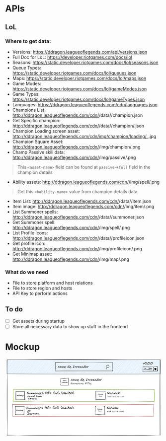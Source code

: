 # APIs

## LoL
### Where to get data:
- Versions: https://ddragon.leagueoflegends.com/api/versions.json
- Full Doc for LoL: https://developer.riotgames.com/docs/lol
- Seasons: https://static.developer.riotgames.com/docs/lol/seasons.json
- Queue Types: https://static.developer.riotgames.com/docs/lol/queues.json
- Maps: https://static.developer.riotgames.com/docs/lol/maps.json
- Game Modes: https://static.developer.riotgames.com/docs/lol/gameModes.json
- Game Types: https://static.developer.riotgames.com/docs/lol/gameTypes.json
- Languages: https://ddragon.leagueoflegends.com/cdn/languages.json
- Champions List: http://ddragon.leagueoflegends.com/cdn/<version>/data/<language>/champion.json
- Get Specific champion: http://ddragon.leagueoflegends.com/cdn/<version>/data/<language>/champion/<champion-id>.json
- Champion Loading screen asset: http://ddragon.leagueoflegends.com/cdn/img/champion/loading/<champion-id>_<skin-number>.jpg
- Champion Square Asset: http://ddragon.leagueoflegends.com/cdn/<version>/img/champion/<champion-id>.png
- Champ Passive skill data: http://ddragon.leagueoflegends.com/cdn/<version>/img/passive/<asset-name>.png
> This `<asset-name>` field can be found at `passive`->`full` field in the champion details
- Ability assets: http://ddragon.leagueoflegends.com/cdn/<version>/img/spell/<hability-name>.png
> Get this `<hability-name>` value from champion details data
- Item List: http://ddragon.leagueoflegends.com/cdn/<version>/data/<language>/item.json
- Item image: http://ddragon.leagueoflegends.com/cdn/<version>/img/item/<item-id>.png
- List Summoner spells: http://ddragon.leagueoflegends.com/cdn/<version>/data/<language>/summoner.json
- Get Summoner spell: http://ddragon.leagueoflegends.com/cdn/<version>/img/spell/<spell-id>.png
- List Profile Icons: http://ddragon.leagueoflegends.com/cdn/<version>/data/<language>/profileicon.json
- Get profile icon: http://ddragon.leagueoflegends.com/cdn/<version>/img/profileicon/<icon-id>.png
- Get Minimap asset: http://ddragon.leagueoflegends.com/cdn/<version>/img/map/<map-id>.png

### What do we need

- File to store platform and host relations
- File to store region and hosts
- API Key to perform actions

## To do
- [ ] Get assets during startup
- [ ] Store all necessary data to show up stuff in the frontend

# Mockup

![Clojure of Legends Mockup](./docs/mockup.png)
